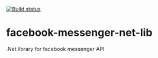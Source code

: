 [![Build status](https://ci.appveyor.com/api/projects/status/13se4qsvtq0d8o2x?svg=true)](https://ci.appveyor.com/project/HiznyakNikita/facebook-messenger-net-lib)


# facebook-messenger-net-lib
.Net library for facebook messenger API


